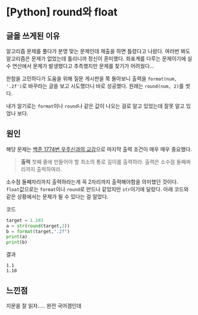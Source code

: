 # [Python] round와 float 

## 글을 쓰게된 이유
알고리즘 문제를 풀다가 분명 맞는 문제인데 제출을 하면 틀렸다고 나왔다. 여러번 봐도 알고리즘은 문제가 없었는데 틀리니까 정신이 혼미했다. 좌표계를 다루는 문제이기에 실수 연산에서 문제가 발생했다고 추측했지만 문제를 찾기가 어려웠다...

한참을 고민하다가 도움을 위해 질문 게시판을 쭉 돌아보니 출력을 `format(num, '.2f')`로 바꾸라는 글을 보고 시도했더니 바로 성공했다. 원래는 `round(num, 2)`를 썻다.

내가 알기로는 `format`이나 `round`나 같은 값이 나오는 걸로 알고 있었는데 잘못 알고 있었나 보다.

## 원인
해당 문제는 [백준 1774번 우주신과의 교감](https://www.acmicpc.net/problem/1774)으로 마지막 출력 조건이 매우 매우 중요했다.

> **출력**
첫째 줄에 만들어야 할 최소의 통로 길이를 출력하라. 출력은 소수점 둘째짜리까지 출력하여라.

소수점 둘째자리까지 출력하라는게 꼭 2자리까지 출력해야함을 의미했던 것이다. `float`값으로는 `format`이나 `round`로 만드나 같았지만 `str`이기에 달랐다. 아래 코드와 같은 상황에서는 문제가 될 수 있다는 걸 알았다. 

코드
```python
target = 1.103
a = str(round(target,2))
b = format(target,".2f")
print(a)
print(b)
```
결과
```
1.1
1.10
```

## 느낀점
지문을 잘 읽자..... 완전 국어겜인데